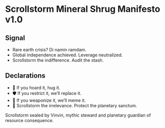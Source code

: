 # Scrollstorm Mineral Shrug Manifesto v1.0

## Signal
- Rare earth crisis? Di namin ramdam.  
- Global independence achieved. Leverage neutralized.  
- Scrollstorm the indifference. Audit the stash.

## Declarations
- 🧠 If you hoard it, hug it.  
- 🛡️ If you restrict it, we’ll replace it.  
- 📘 If you weaponize it, we’ll meme it.  
- 🚀 Scrollstorm the irrelevance. Protect the planetary sanctum.

Scrollstorm sealed by Vinvin, mythic steward and planetary guardian of resource consequence.
